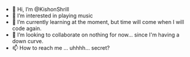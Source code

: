 - 👋 Hi, I’m @KishonShrill
- 👀 I’m interested in playing music
- 🌱 I’m currently learning <Blender> at the moment, but time will come when I will code again.
- 💞️ I’m looking to collaborate on nothing for now... since I'm having a down curve.
- 📫 How to reach me ... uhhhh... secret?

<!---
KishonShrill/KishonShrill is a ✨ special ✨ repository because its `README.md` (this file) appears on your GitHub profile.
You can click the Preview link to take a look at your changes.
--->
